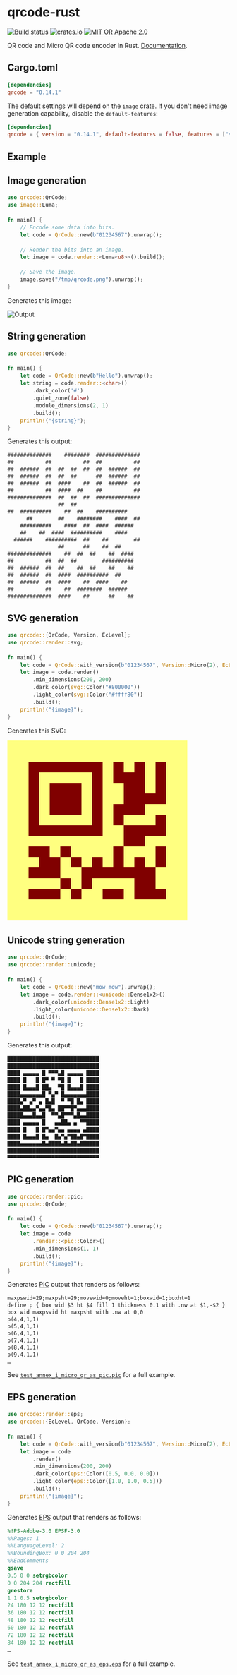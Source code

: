 qrcode-rust
===========

[![Build status](https://github.com/kennytm/qrcode-rust/workflows/Rust/badge.svg)](https://github.com/kennytm/qrcode-rust/actions?query=workflow%3ARust)
[![crates.io](https://img.shields.io/crates/v/qrcode.svg)](https://crates.io/crates/qrcode)
[![MIT OR Apache 2.0](https://img.shields.io/badge/license-MIT%20%2f%20Apache%202.0-blue.svg)](./LICENSE-APACHE.txt)

QR code and Micro QR code encoder in Rust. [Documentation](https://docs.rs/qrcode).

Cargo.toml
----------

```toml
[dependencies]
qrcode = "0.14.1"
```

The default settings will depend on the `image` crate. If you don't need image generation capability, disable the `default-features`:

```toml
[dependencies]
qrcode = { version = "0.14.1", default-features = false, features = ["std"] }
```

Example
-------

## Image generation

```rust
use qrcode::QrCode;
use image::Luma;

fn main() {
    // Encode some data into bits.
    let code = QrCode::new(b"01234567").unwrap();

    // Render the bits into an image.
    let image = code.render::<Luma<u8>>().build();

    // Save the image.
    image.save("/tmp/qrcode.png").unwrap();
}
```

Generates this image:

![Output](src/test_annex_i_qr_as_image.png)

## String generation

```rust
use qrcode::QrCode;

fn main() {
    let code = QrCode::new(b"Hello").unwrap();
    let string = code.render::<char>()
        .dark_color('#')
        .quiet_zone(false)
        .module_dimensions(2, 1)
        .build();
    println!("{string}");
}
```

Generates this output:

```none
##############    ########  ##############
##          ##          ##  ##          ##
##  ######  ##  ##  ##  ##  ##  ######  ##
##  ######  ##  ##  ##      ##  ######  ##
##  ######  ##  ####    ##  ##  ######  ##
##          ##  ####  ##    ##          ##
##############  ##  ##  ##  ##############
                ##  ##
##  ##########    ##  ##    ##########
      ##        ##    ########    ####  ##
    ##########    ####  ##  ####  ######
    ##    ##  ####  ##########    ####
  ######    ##########  ##    ##        ##
                ##      ##    ##  ##
##############    ##  ##  ##    ##  ####
##          ##  ##  ##        ##########
##  ######  ##  ##    ##  ##    ##    ##
##  ######  ##  ####  ##########  ##
##  ######  ##  ####    ##  ####    ##
##          ##    ##  ########  ######
##############  ####    ##      ##    ##
```

## SVG generation

```rust
use qrcode::{QrCode, Version, EcLevel};
use qrcode::render::svg;

fn main() {
    let code = QrCode::with_version(b"01234567", Version::Micro(2), EcLevel::L).unwrap();
    let image = code.render()
        .min_dimensions(200, 200)
        .dark_color(svg::Color("#800000"))
        .light_color(svg::Color("#ffff80"))
        .build();
    println!("{image}");
}
```

Generates this SVG:

[![Output](src/test_annex_i_micro_qr_as_svg.svg)](src/test_annex_i_micro_qr_as_svg.svg)

## Unicode string generation

```rust
use qrcode::QrCode;
use qrcode::render::unicode;

fn main() {
    let code = QrCode::new("mow mow").unwrap();
    let image = code.render::<unicode::Dense1x2>()
        .dark_color(unicode::Dense1x2::Light)
        .light_color(unicode::Dense1x2::Dark)
        .build();
    println!("{image}");
}
```

Generates this output:

```text
█████████████████████████████
█████████████████████████████
████ ▄▄▄▄▄ █ ▀▀▀▄█ ▄▄▄▄▄ ████
████ █   █ █▀ ▀ ▀█ █   █ ████
████ █▄▄▄█ ██▄  ▀█ █▄▄▄█ ████
████▄▄▄▄▄▄▄█ ▀▄▀ █▄▄▄▄▄▄▄████
████▄▀ ▄▀ ▄ █▄█  ▀ ▀█ █▄ ████
████▄██▄▄▀▄▄▀█▄ ██▀▀█▀▄▄▄████
█████▄▄▄█▄▄█  ▀▀▄█▀▀▀▄█▄▄████
████ ▄▄▄▄▄ █   ▄▄██▄ ▄ ▀▀████
████ █   █ █▀▄▄▀▄▄ ▄▄▄▄ ▄████
████ █▄▄▄█ █▄  █▄▀▄▀██▄█▀████
████▄▄▄▄▄▄▄█▄████▄█▄██▄██████
█████████████████████████████
▀▀▀▀▀▀▀▀▀▀▀▀▀▀▀▀▀▀▀▀▀▀▀▀▀▀▀▀▀
```

## PIC generation

```rust
use qrcode::render::pic;
use qrcode::QrCode;

fn main() {
    let code = QrCode::new(b"01234567").unwrap();
    let image = code
        .render::<pic::Color>()
        .min_dimensions(1, 1)
        .build();
    println!("{image}");
}
```

Generates [PIC](https://en.wikipedia.org/wiki/PIC_(markup_language))
output that renders as follows:

```pic
maxpswid=29;maxpsht=29;movewid=0;moveht=1;boxwid=1;boxht=1
define p { box wid $3 ht $4 fill 1 thickness 0.1 with .nw at $1,-$2 }
box wid maxpswid ht maxpsht with .nw at 0,0
p(4,4,1,1)
p(5,4,1,1)
p(6,4,1,1)
p(7,4,1,1)
p(8,4,1,1)
p(9,4,1,1)
…
```
See [`test_annex_i_micro_qr_as_pic.pic`](src/test_annex_i_micro_qr_as_pic.pic) for a full example.

## EPS generation

```rust
use qrcode::render::eps;
use qrcode::{EcLevel, QrCode, Version};

fn main() {
    let code = QrCode::with_version(b"01234567", Version::Micro(2), EcLevel::L).unwrap();
    let image = code
        .render()
        .min_dimensions(200, 200)
        .dark_color(eps::Color([0.5, 0.0, 0.0]))
        .light_color(eps::Color([1.0, 1.0, 0.5]))
        .build();
    println!("{image}");
}
```

Generates [EPS](https://en.wikipedia.org/wiki/Encapsulated_PostScript)
output that renders as follows:

```postscript
%!PS-Adobe-3.0 EPSF-3.0
%%Pages: 1
%%LanguageLevel: 2
%%BoundingBox: 0 0 204 204
%%EndComments
gsave
0.5 0 0 setrgbcolor
0 0 204 204 rectfill
grestore
1 1 0.5 setrgbcolor
24 180 12 12 rectfill
36 180 12 12 rectfill
48 180 12 12 rectfill
60 180 12 12 rectfill
72 180 12 12 rectfill
84 180 12 12 rectfill
…
```
See [`test_annex_i_micro_qr_as_eps.eps`](src/test_annex_i_micro_qr_as_eps.eps) for a full example.
